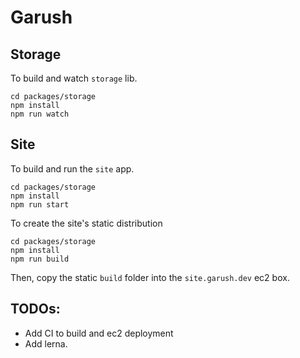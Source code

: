 # Garush

## Storage

To build and watch `storage` lib.
```
cd packages/storage
npm install
npm run watch
```

## Site

To build and run the `site` app.

```
cd packages/storage
npm install
npm run start
```

To create the site's static distribution 

```
cd packages/storage
npm install
npm run build
```

Then, copy the static `build` folder into the `site.garush.dev` ec2 box. 

## TODOs:
- Add CI to build and ec2 deployment
- Add lerna.

